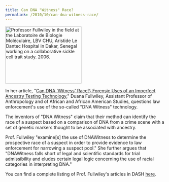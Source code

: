 ```yaml
---
title: Can DNA "Witness" Race?
permalink: /2010/10/can-dna-witness-race/
---
```

<img src="{{site.baseurl}}/assets/img/fullwiley_field.jpg" alt="Professor Fullwiley in the field at the Laboratoire de Biologie Moléculaire, LBV CHU, Aristide Le Dantec Hospital in Dakar, Senegal working on a collaborative sickle cell trait study. 2006." title="Professor Fullwiley in the field at the Laboratoire de Biologie Moléculaire, LBV CHU, Aristide Le Dantec Hospital in Dakar, Senegal working on a collaborative sickle cell trait study. 2006." class="floatleft" height="180" width="240">

In her article, "[Can DNA ‘Witness' Race?: Forensic Uses of an Imperfect Ancestry Testing Technology](http://nrs.harvard.edu/urn-3:HUL.InstRepos:3008240)," Duana Fullwiley, Assistant Professor of Anthropology and of African and African American Studies, questions law enforcement's use of the so-called "DNA Witness" technology. 

The inventors of "DNA Witness" claim that their method can identify the race of a suspect based on a comparison of DNA from a crime scene with a set of genetic markers thought to be associated with ancestry.  

Prof. Fullwiley "examine[s] the use of DNAWitness to determine the prospective race of a suspect in order to provide evidence to law enforcement for narrowing a suspect pool." She further argues that "DNAWitness falls short of legal and scientific standards for trial admissibility and eludes certain legal logic concerning the use of racial categories in interpreting DNA."

You can find a complete listing of Prof. Fullwiley's articles in DASH [here](http://dash.harvard.edu/browse?type=harvardAuthor&authority=15ab8984d6d61e522da94cd8120fdbcc).
